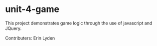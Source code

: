 # unit-4-game

This project demonstrates game logic through the use of javascript and JQuery. 

Contributers: Erin Lyden 
